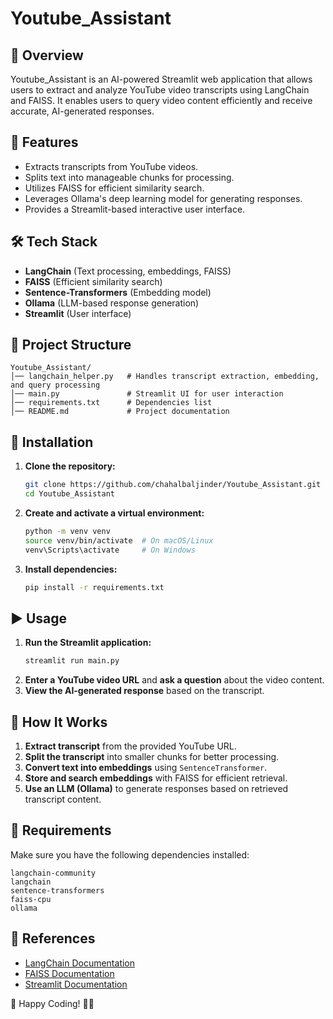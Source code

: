# Youtube_Assistant

## 📌 Overview
Youtube_Assistant is an AI-powered Streamlit web application that allows users to extract and analyze YouTube video transcripts using LangChain and FAISS. It enables users to query video content efficiently and receive accurate, AI-generated responses.

## 🚀 Features
- Extracts transcripts from YouTube videos.
- Splits text into manageable chunks for processing.
- Utilizes FAISS for efficient similarity search.
- Leverages Ollama's deep learning model for generating responses.
- Provides a Streamlit-based interactive user interface.

## 🛠️ Tech Stack
- **LangChain** (Text processing, embeddings, FAISS)
- **FAISS** (Efficient similarity search)
- **Sentence-Transformers** (Embedding model)
- **Ollama** (LLM-based response generation)
- **Streamlit** (User interface)

## 📂 Project Structure
```
Youtube_Assistant/
│── langchain_helper.py   # Handles transcript extraction, embedding, and query processing
│── main.py               # Streamlit UI for user interaction
│── requirements.txt      # Dependencies list
│── README.md             # Project documentation
```

## 🔧 Installation
1. **Clone the repository:**
   ```sh
   git clone https://github.com/chahalbaljinder/Youtube_Assistant.git
   cd Youtube_Assistant
   ```
2. **Create and activate a virtual environment:**
   ```sh
   python -m venv venv
   source venv/bin/activate  # On macOS/Linux
   venv\Scripts\activate     # On Windows
   ```
3. **Install dependencies:**
   ```sh
   pip install -r requirements.txt
   ```

## ▶️ Usage
1. **Run the Streamlit application:**
   ```sh
   streamlit run main.py
   ```
2. **Enter a YouTube video URL** and **ask a question** about the video content.
3. **View the AI-generated response** based on the transcript.

## 📜 How It Works
1. **Extract transcript** from the provided YouTube URL.
2. **Split the transcript** into smaller chunks for better processing.
3. **Convert text into embeddings** using `SentenceTransformer`.
4. **Store and search embeddings** with FAISS for efficient retrieval.
5. **Use an LLM (Ollama)** to generate responses based on retrieved transcript content.

## 📄 Requirements
Make sure you have the following dependencies installed:
```
langchain-community
langchain
sentence-transformers
faiss-cpu
ollama
```

## 🔗 References
- [LangChain Documentation](https://python.langchain.com/)
- [FAISS Documentation](https://faiss.ai/)
- [Streamlit Documentation](https://docs.streamlit.io/)

🚀 Happy Coding! 🎥🤖

